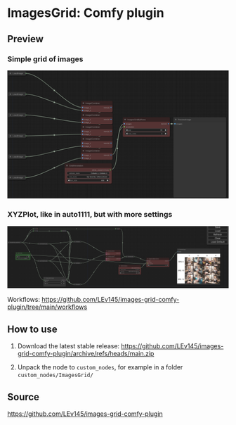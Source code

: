 # ImagesGrid: Comfy plugin


## Preview

### Simple grid of images

![Image](./workflows/mini.png)

### XYZPlot, like in auto1111, but with more settings

![Image](./workflows/base.png)

Workflows: https://github.com/LEv145/images-grid-comfy-plugin/tree/main/workflows


## How to use

1. Download the latest stable release:
https://github.com/LEv145/images-grid-comfy-plugin/archive/refs/heads/main.zip

2. Unpack the node to `custom_nodes`, for example in a folder `custom_nodes/ImagesGrid/`


## Source

https://github.com/LEv145/images-grid-comfy-plugin
